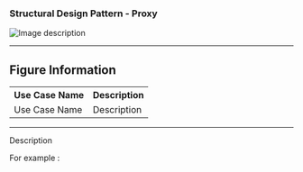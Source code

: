 ### Structural Design Pattern - Proxy

![Image description](https://github.com/Rapter1990/Software-Design-Pattren-Examples-in-Java/blob/master/images/proxy.png)

<hr>
<h2>Figure Information</h2>

<table>
  <tr>
    <th>Use Case Name</th>
    <th>Description</th>
  </tr>
  <tr>
    <td>Use Case Name</td>
    <td>Description</td>
  </tr>
  
</table>

<hr>
Description

For example :

```

```

